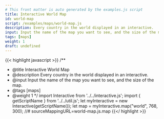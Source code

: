 ```yaml
---
# This front matter is auto generated by the examples.js script
title: Interactive World Map
id: world-map
script: /examples/maps/world-map.js
description: Every country in the world displayed in an interactive.
input: Input the name of the map you want to see, and the size of the map.
tags: [maps]
weight: 1
draft: undefined
---
```


{{< highlight javascript >}}
/**
* @title Interactive World Map
* @description Every country in the world displayed in an interactive.
* @input Input the name of the map you want to see, and the size of the map.
* @tags [maps]
* @weight 1
*/
import Interactive from '../../interactive.js';
import { getScriptName } from '../../util.js';
let myInteractive = new Interactive(getScriptName());
let map = myInteractive.map("world", 768, 300);
//# sourceMappingURL=world-map.js.map
{{</ highlight >}}

